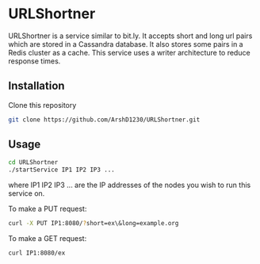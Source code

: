 # URLShortner

URLShortner is a service similar to bit.ly. It accepts short and long url pairs which are stored in a Cassandra database. It also stores some pairs in a Redis cluster as a cache. This service uses a writer architecture to reduce response times.

## Installation 
Clone this repository
```bash
git clone https://github.com/ArshD1230/URLShortner.git
```

## Usage
```bash
cd URLShortner
./startService IP1 IP2 IP3 ...
```
where IP1 IP2 IP3 ... are the IP addresses of the nodes you wish to run this service on.

To make a PUT request:
```bash
curl -X PUT IP1:8080/?short=ex\&long=example.org
```
To make a GET request:
```bash
curl IP1:8080/ex
```
